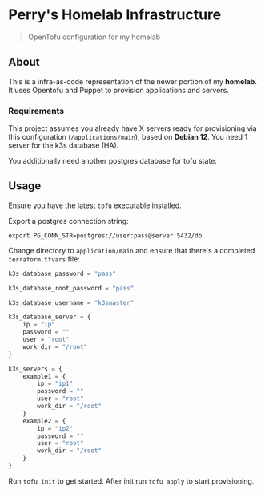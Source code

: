 # Perry's Homelab Infrastructure

> OpenTofu configuration for my homelab

## About

This is a infra-as-code representation of the newer portion of my **homelab**. It uses Opentofu and Puppet to provision applications and servers.

### Requirements

This project assumes you already have X servers ready for provisioning via this configuration (`/applications/main`), based on **Debian 12**. You need 1 server for the k3s database (HA).

You additionally need another postgres database for tofu state.

## Usage

Ensure you have the latest `tofu` executable installed.

Export a postgres connection string:

```shell
export PG_CONN_STR=postgres://user:pass@server:5432/db
```

Change directory to `application/main` and ensure that there's a completed `terraform.tfvars` file:

```terraform
k3s_database_password = "pass"

k3s_database_root_password = "pass"

k3s_database_username = "k3smaster"

k3s_database_server = {
    ip = "ip"
    password = ""
    user = "root"
    work_dir = "/root"
}

k3s_servers = {
    example1 = {
        ip = "ip1"
        password = ""
        user = "root"
        work_dir = "/root"
    }
    example2 = {
        ip = "ip2"
        password = ""
        user = "root"
        work_dir = "/root"
    }
}
```

Run `tofu init` to get started. After init run `tofu apply` to start provisioning.
